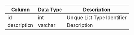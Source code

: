| Column      | Data Type | Description                 |
| ----------- | --------- | --------------------------- |
| id          | int       | Unique List Type Identifier |
| description | varchar   | Description                 |